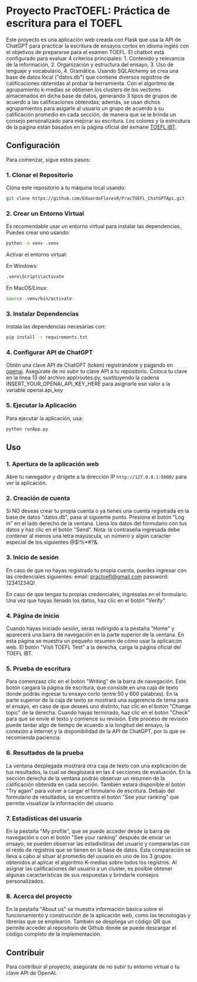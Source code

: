 
# Proyecto PracTOEFL: Práctica de escritura para el TOEFL

Este proyecto es una aplicación web creada con Flask que usa la API de ChatGPT para practicar la escritura de ensayos cortos en idioma inglés con el objetivos de prepararse para el examen TOEFL.
El chatbot está configurado para evaluar 4 criterios principales: 1. Contenido y relevancia de la información, 2. Organización y estructura del ensayo, 3. Uso de lenguaje y vocabulario, 4. Gramática.
Usando SQLAlchemy se crea una base de datos local ("datos.db") que contiene diversos registros de calificaciones obtenidas al probar la herramienta.
Con el algoritmo de agrupamiento k-medias se obtienen los clusters de los vectores almacenados en dicha base de datos, generando 3 tipos de grupos de acuerdo a las calificaciones obtenidas; además, se usan dichos agrupamientos para asigarle al usuario un grupo de acuerdo a su calificación promedio en cada sección, de manera que se le brinda un consejo personalizado para mejorar su escritura.
Los colores y la estrcutura de la página están basados en la página oficial del exmane [TOEFL IBT](https://toefltest.mx/).

## Configuración

Para comenzar, sigue estos pasos:

### 1. Clonar el Repositorio

Clona este repositorio a tu máquina local usando:

```bash
git clone https://github.com/EduardoFloresR/PracTOEFL_ChatGPTApi.git
```

### 2. Crear un Entorno Virtual

Es recomendable usar un entorno virtual para instalar las dependencias. Puedes crear uno usando:

```bash
python -m venv .venv
```

Activar el entorno virtual:

En Windows:
```bash
.venv\Scripts\activate
```

En MacOS/Linux:
```bash
source .venv/bin/activate
```

### 3. Instalar Dependencias

Instala las dependencias necesarias con:

```bash
pip install -r requirements.txt
```

### 4. Configurar API de ChatGPT

Obtén una clave API de ChatGPT (token) registrándote y pagando en [openai](https://platform.openai.com/account/billing/overview). Asegúrate de no subir tu clave API a tu repositorio.
Coloca tu clave en la línea 13 del archivo app\routes.py, sustituyendo la cadena INSERT_YOUR_OPENAI_API_KEY_HERE para asignarle ese valor a la variable openai.api_key

### 5. Ejecutar la Aplicación

Para ejecutar la aplicación, usa:

```bash
python runApp.py
```

## Uso
### 1. Apertura de la aplicación web

Abre tu navegador y dirígete a la dirección IP `http://127.0.0.1:5000/` para ver la aplicación.

### 2. Creación de cuenta

Si NO deseas crear tu propia cuenta o ya tienes una cuenta registrada en la base de datos "datos.db", pasa al siguiente punto.
Presiona el botón "Log in" en el lado derecho de la ventana. Llena los datos del formulario con tus datos y haz clic en el botón "Send".
Nota: la contraseña ingresada debe contener al menos una letra mayúscula, un número y algún caracter especial de los siguientes @$!%*#?&.

### 3. Inicio de sesión

En caso de que no hayas registrado tu propia cuenta, puedes ingresar con las credenciales siguientes:
    email: practoefl@gmail.com
    password: 12341234Q!

En caso de que tengas tu propias credenciales, ingrésalas en el formulario.
Una vez que hayas llenado los datos, haz clic en el botón "Verify".

### 4. Página de inicio

Cuando hayas iniciado sesión, serás redirigido a la pestaña "Home" y aparecerá una barra de navegación en la parte superior de la ventana.
En esta página se muestra un pequeño resumen de cómo usar la aplicaicón web. El botón "Visit TOEFL Test" a la derecha, carga la página oficial del TOEFL IBT.

### 5. Prueba de escritura

Para comenzaaz clic en el botón "Writing" de la barra de navegación.
Este botón cargará la página de escritura, que consiste en una caja de texto donde podrás ingresar tu ensayo corto (entre 50 y 600 palabras).
En la parte superior de la caja de texto se mostrará una sugerencia de tema para el ensayo, en caso de que desees uno distinto, haz clic en el botón "Change topic" de la derecha.
Cuando hayas terminado, haz clic en el botón "Check" para que se envíe el texto y comience su revisión.
Este proceso de revisión puede tardar algo de tiempo de acuerdo a la longitud del ensayo, la conexión a internet y la disponibilidad de la API de ChatGPT, por lo que se recomienda paciencia.

### 6. Resultados de la prueba

La ventana desplegada mostrará otra caja de texto con una explicación de tus resultados, la cual se desglozará en las 4 secciones de evaluación.
En la sección derecha de la ventana podrás observar un resumen de la calificación obtenida en cada sección.
También estará disponible el botón "Try again" para volver a cargar el formulario de escritura.
Debajo del formulario de resultados, se encuentra el botón "See your ranking" que permite visualizar la información del usuario.

### 7. Estadísticas del usuario

En la pestaña "My profile", que se puede acceder desde la barra de navegación o con el botón "See your ranking" después de enviar un ensayo, se pueden observar las estadísiticas del usuario y compararlas con el resto de registros que se tienen en la base de datos. Esta comparación se lleva a cabo al situar al promedio del usuario en uno de los 3 grupos obtenidos al aplicar el algoritmo K-medias sobre todos los registros. Al asignar las calificaciones del usuario a un cluster, es posible obtener algunas características de sus respuestas y brindarle consejos personalizados.

### 8. Acerca del proyecto

En la pestaña "About us" se muestra información básica sobre el funcionamiento y construcción de la aplicación web, como las tecnologías y librerías que se emplearón.
También se despliega un código QR que permite acceder al repositorio de Github donde se puede descargar el código completo de la implementación.

## Contribuir

Para contribuir al proyecto, asegúrate de no subir tu entorno virtual o tu clave API de OpenAI.
